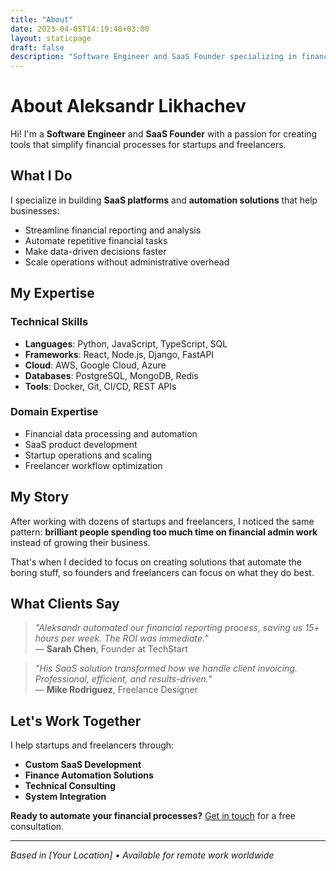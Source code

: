 ```yaml
---
title: "About"
date: 2023-04-05T14:19:48+03:00
layout: staticpage
draft: false
description: "Software Engineer and SaaS Founder specializing in finance automation for startups and freelancers"
---
```


# About Aleksandr Likhachev

Hi! I'm a **Software Engineer** and **SaaS Founder** with a passion for creating tools that simplify financial processes for startups and freelancers.

## What I Do

I specialize in building **SaaS platforms** and **automation solutions** that help businesses:

- Streamline financial reporting and analysis
- Automate repetitive financial tasks
- Make data-driven decisions faster
- Scale operations without administrative overhead

## My Expertise

### **Technical Skills**

- **Languages**: Python, JavaScript, TypeScript, SQL
- **Frameworks**: React, Node.js, Django, FastAPI
- **Cloud**: AWS, Google Cloud, Azure
- **Databases**: PostgreSQL, MongoDB, Redis
- **Tools**: Docker, Git, CI/CD, REST APIs

### **Domain Expertise**

- Financial data processing and automation
- SaaS product development
- Startup operations and scaling
- Freelancer workflow optimization

## My Story

After working with dozens of startups and freelancers, I noticed the same pattern: **brilliant people spending too much time on financial admin work** instead of growing their business.

That's when I decided to focus on creating solutions that automate the boring stuff, so founders and freelancers can focus on what they do best.

## What Clients Say

> _"Aleksandr automated our financial reporting process, saving us 15+ hours per week. The ROI was immediate."_  
> — **Sarah Chen**, Founder at TechStart

> _"His SaaS solution transformed how we handle client invoicing. Professional, efficient, and results-driven."_  
> — **Mike Rodriguez**, Freelance Designer

## Let's Work Together

I help startups and freelancers through:

- **Custom SaaS Development**
- **Finance Automation Solutions**
- **Technical Consulting**
- **System Integration**

**Ready to automate your financial processes?** [Get in touch](/contact) for a free consultation.

---

_Based in [Your Location] • Available for remote work worldwide_

